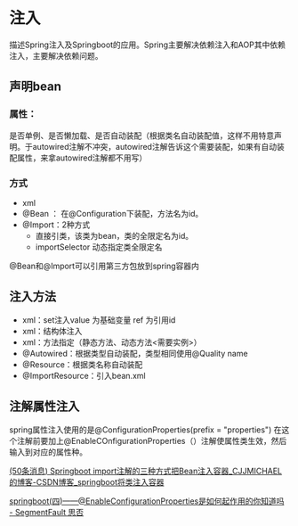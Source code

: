# 注入

描述Spring注入及Springboot的应用。Spring主要解决依赖注入和AOP其中依赖注入，主要解决依赖问题。

## 声明bean

### 属性：

是否单例、是否懒加载、是否自动装配（根据类名自动装配值，这样不用特意声明。于autowired注解不冲突，autowired注解告诉这个需要装配，如果有自动装配属性，来拿autowired注解都不用写）

### 方式

+ xml
+ @Bean ： 在@Configuration下装配，方法名为id。
+ @Import：2种方式
  + 直接引类，该类为bean，类的全限定名为id。
  + importSelector 动态指定类全限定名

@Bean和@Import可以引用第三方包放到spring容器内

## 注入方法

+ xml：set注入value 为基础变量 ref 为引用id
+ xml：结构体注入
+ xml：方法指定（静态方法、动态方法<需要实例>）
+ @Autowired：根据类型自动装配，类型相同使用@Quality name
+ @Resource：根据类名称自动装配
+ @ImportResource：引入bean.xml

## 注解属性注入

spring属性注入使用的是@ConfigurationProperties(prefix = "properties")  在这个注解前要加上@EnableCOnfigurationProperties（）注解使属性类生效，然后输入到对应的属性种。



[(50条消息) Springboot import注解的三种方式把Bean注入容器_CJJMICHAEL的博客-CSDN博客_springboot将类注入容器](https://blog.csdn.net/qq_34515959/article/details/105060889)

[springboot(四)——@EnableConfigurationProperties是如何起作用的你知道吗 - SegmentFault 思否](https://segmentfault.com/a/1190000018987185)



